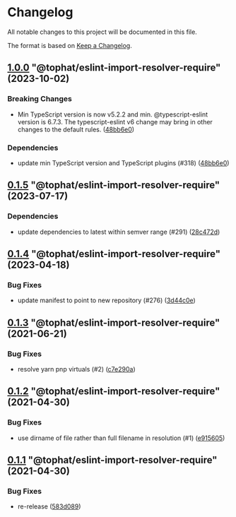 # Changelog

All notable changes to this project will be documented in this file.

The format is based on [Keep a Changelog](https://keepachangelog.com/en/1.0.0/).

<!-- MONODEPLOY:BELOW -->

## [1.0.0](https://github.com/tophat/eslint-config/compare/@tophat/eslint-import-resolver-require@0.1.5...@tophat/eslint-import-resolver-require@1.0.0) "@tophat/eslint-import-resolver-require" (2023-10-02)<a name="1.0.0"></a>

### Breaking Changes

* Min TypeScript version is now v5.2.2 and min. @typescript-eslint version is 6.7.3. The typescript-eslint v6 change may bring in other changes to the default rules. ([48bb6e0](https://github.com/tophat/eslint-config/commits/48bb6e0))

### Dependencies

* update min TypeScript version and TypeScript plugins (#318) ([48bb6e0](https://github.com/tophat/eslint-config/commits/48bb6e0))




## [0.1.5](https://github.com/tophat/eslint-config/compare/@tophat/eslint-import-resolver-require@0.1.4...@tophat/eslint-import-resolver-require@0.1.5) "@tophat/eslint-import-resolver-require" (2023-07-17)<a name="0.1.5"></a>

### Dependencies

* update dependencies to latest within semver range (#291) ([28c472d](https://github.com/tophat/eslint-config/commits/28c472d))




## [0.1.4](https://github.com/tophat/eslint-config/compare/@tophat/eslint-import-resolver-require@0.1.3...@tophat/eslint-import-resolver-require@0.1.4) "@tophat/eslint-import-resolver-require" (2023-04-18)<a name="0.1.4"></a>

### Bug Fixes

* update manifest to point to new repository (#276) ([3d44c0e](https://github.com/tophat/eslint-config/commits/3d44c0e))




## [0.1.3](https://github.com/tophat/eslint-import-resolver-require/compare/@tophat/eslint-import-resolver-require@0.1.2...@tophat/eslint-import-resolver-require@0.1.3) "@tophat/eslint-import-resolver-require" (2021-06-21)<a name="0.1.3"></a>

### Bug Fixes

* resolve yarn pnp virtuals (#2) ([c7e290a](https://github.com/tophat/eslint-import-resolver-require/commits/c7e290a))


## [0.1.2](https://github.com/tophat/eslint-import-resolver-require/compare/@tophat/eslint-import-resolver-require@0.1.1...@tophat/eslint-import-resolver-require@0.1.2) "@tophat/eslint-import-resolver-require" (2021-04-30)<a name="0.1.2"></a>

### Bug Fixes

* use dirname of file rather than full filename in resolution (#1) ([e915605](https://github.com/tophat/eslint-import-resolver-require/commits/e915605))


## [0.1.1](https://github.com/tophat/eslint-import-resolver-require/compare/@tophat/eslint-import-resolver-require@0.1.0...@tophat/eslint-import-resolver-require@0.1.1) "@tophat/eslint-import-resolver-require" (2021-04-30)<a name="0.1.1"></a>

### Bug Fixes

* re-release ([583d089](https://github.com/tophat/eslint-import-resolver-require/commits/583d089))

